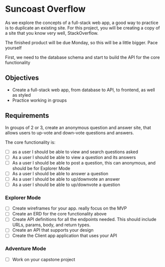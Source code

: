 # Suncoast Overflow

As we explore the concepts of a full-stack web app, a good way to practice is to duplicate an existing site. For this project, you will be creating a copy of a site that you know very well, StackOverflow.

The finished product will be due Monday, so this will be a little bigger. Pace yourself

First, we need to the database schema and start to build the API for the core functionality

## Objectives

- Create a full-stack web app, from database to API, to frontend, as well as styled
- Practice working in groups

## Requirements

In groups of 2 or 3, create an anonymous question and answer site, that allows users to up-vote and down-vote questions and answers.

The core functionality is:

- [ ] as a user I should be able to view and search questions asked
- [ ] As a user I should be able to view a question and its answers
- [ ] As a user I should be able to post a question, this can anonymous, and should be for Explorer Mode
- [ ] As a user I should be able to answer a question
- [ ] As a user I should be able to up/downvote an answer
- [ ] As a user I should be able to up/downvote a question

### Explorer Mode

- [ ] Create wireframes for your app. really focus on the MVP
- [ ] Create an ERD for the core functionality above
- [ ] Create API definitions for all the endpoints needed. This should include URLs, params, body, and return types.
- [ ] Create an API that supports your design
- [ ] Create the Client app application that uses your API

### Adventure Mode

- [ ] Work on your capstone project
